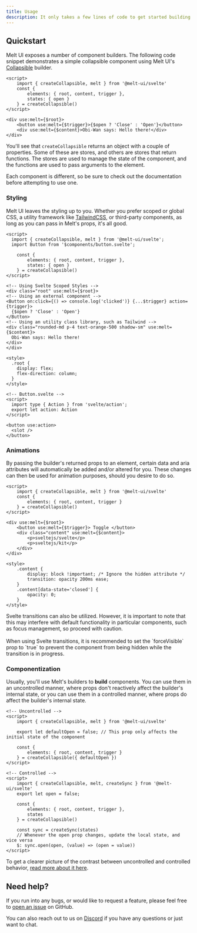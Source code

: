 ```yaml
---
title: Usage
description: It only takes a few lines of code to get started building components with Melt UI.
---
```


<script>
    import { Callout } from '$docs/components';
</script>

## Quickstart

Melt UI exposes a number of component builders. The following code snippet demonstrates a simple
collapsible component using Melt UI's [Collapsible](/docs/builders/collapsible) builder.

```svelte
<script>
	import { createCollapsible, melt } from '@melt-ui/svelte'
	const {
		elements: { root, content, trigger },
		states: { open }
	} = createCollapsible()
</script>

<div use:melt={$root}>
	<button use:melt={$trigger}>{$open ? 'Close' : 'Open'}</button>
	<div use:melt={$content}>Obi-Wan says: Hello there!</div>
</div>
```

You'll see that `createCollapsible` returns an object with a couple of properties. Some of these are
stores, and others are stores that return functions. The stores are used to manage the state of the
component, and the functions are used to pass arguments to the element.

Each component is different, so be sure to check out the documentation before attempting to use one.

### Styling

Melt UI leaves the styling up to you. Whether you prefer scoped or global CSS, a utility framework
like [TailwindCSS](https://tailwindcss.com), or third-party components, as long as you can pass in
Melt's props, it's all good.

```svelte
<script>
  import { createCollapsible, melt } from '@melt-ui/svelte';
  import Button from '$components/button.svelte';

	const {
		elements: { root, content, trigger },
		states: { open }
	} = createCollapsible()
</script>

<!-- Using Svelte Scoped Styles -->
<div class="root" use:melt={$root}>
<!-- Using an external component -->
<Button on:click={() => console.log('clicked')} {...$trigger} action={trigger}>
  {$open ? 'Close' : 'Open'}
</Button>
<!-- Using an utility class library, such as Tailwind -->
<div class="rounded-md p-4 text-orange-500 shadow-sm" use:melt={$content}>
  Obi-Wan says: Hello there!
</div>
</div>

<style>
  .root {
    display: flex;
    flex-direction: column;
  }
</style>

<!-- Button.svelte -->
<script>
  import type { Action } from 'svelte/action';
  export let action: Action
</script>

<button use:action>
  <slot />
</button>
```

### Animations

By passing the builder's returned props to an element, certain data and aria attributes will
automatically be added and/or altered for you. These changes can then be used for animation
purposes, should you desire to do so.

```svelte
<script>
	import { createCollapsible, melt } from '@melt-ui/svelte'
	const {
		elements: { root, content, trigger }
	} = createCollapsible()
</script>

<div use:melt={$root}>
	<button use:melt={$trigger}> Toggle </button>
	<div class="content" use:melt={$content}>
		<p>sveltejs/svelte</p>
		<p>sveltejs/kit</p>
	</div>
</div>

<style>
	.content {
		display: block !important; /* Ignore the hidden attribute */
		transition: opacity 200ms ease;
	}
	.content[data-state='closed'] {
		opacity: 0;
	}
</style>
```

<Callout>
Svelte transitions can also be utilized. However, it is important to note that this may interfere with default functionality in particular components, such as focus management, so proceed with caution.<br/><br/>When using Svelte transitions, it is recommended to set the `forceVisible` prop to `true` to prevent
the component from being hidden while the transition is in progress. </Callout>

### Componentization

Usually, you'll use Melt's builders to **build** components. You can use them in an uncontrolled
manner, where props don't reactively affect the builder's internal state, or you can use them in a
controlled manner, where props do affect the builder's internal state.

```svelte
<!-- Uncontrolled -->
<script>
	import { createCollapsible, melt } from '@melt-ui/svelte'

	export let defaultOpen = false; // This prop only affects the initial state of the component

	const {
		elements: { root, content, trigger }
	} = createCollapsible({ defaultOpen })
</script>

<!-- Controlled -->
<script>
	import { createCollapsible, melt, createSync } from '@melt-ui/svelte'
	export let open = false;

	const {
		elements: { root, content, trigger },
		states
	} = createCollapsible()

	const sync = createSync(states)
	// Whenever the open prop changes, update the local state, and vice versa
	$: sync.open(open, (value) => (open = value))
</script>
```

To get a clearer picture of the contrast between uncontrolled and controlled behavior,
[read more about it here](/docs/controlled).

## Need help?

If you run into any bugs, or would like to request a feature, please feel free to
[open an issue](https://github.com/melt-ui/melt-ui/issues/new) on GitHub.

You can also reach out to us on [Discord](https://discord.gg/cee8gHrznd) if you have any questions
or just want to chat.
